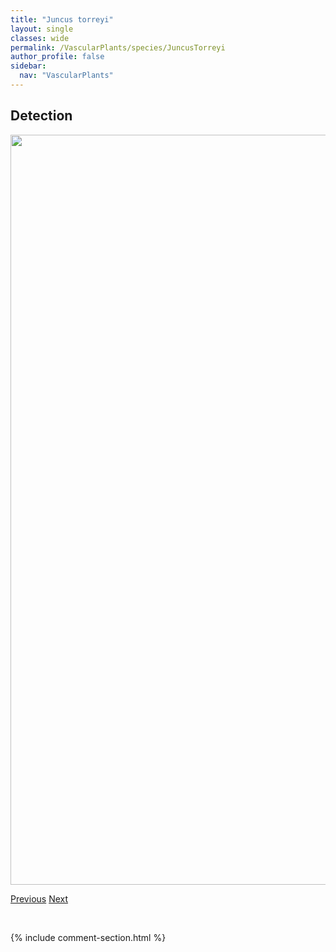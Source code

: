```yaml
---
title: "Juncus torreyi"
layout: single
classes: wide
permalink: /VascularPlants/species/JuncusTorreyi
author_profile: false
sidebar:
  nav: "VascularPlants"
---
```


<h2>Detection</h2>

<a href="https://drive.google.com/uc?export=view&id=1G-cgcfD1vpCAjYWSxw5LqPwOLWwsUQgL">
<img src="https://drive.google.com/uc?export=view&id=1G-cgcfD1vpCAjYWSxw5LqPwOLWwsUQgL" height = "1200" width = "800">
</a>


<a href="/DevelopmentWebsite/VascularPlants/species/JuncusTenuis" class="pagination--pager" title="Juncus tenuis">Previous</a> <a href="/DevelopmentWebsite/VascularPlants/species/JuncusTriglumis" class="pagination--pager" title="Juncus triglumis">Next</a>

<p>&nbsp;</p>

{% include comment-section.html %}

